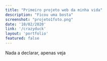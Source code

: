```yaml
---
title: "Primeiro projeto web da minha vida"
description: "Ficou uma bosta"
screenshot: "projeto1foto.png"
date: '10/02/2020'
link: '/crazyduck'
layout: 'portfolio'
featured: false
---
```

Nada a declarar, apenas veja